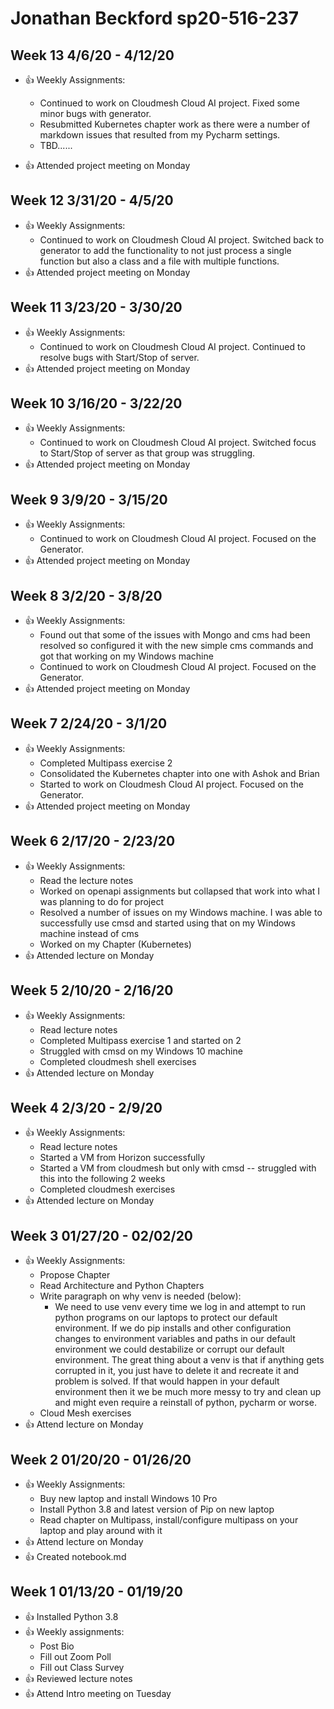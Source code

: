 # Jonathan Beckford sp20-516-237

## Week 13 4/6/20 - 4/12/20
* :+1: Weekly Assignments:
  * Continued to work on Cloudmesh Cloud AI project.  Fixed some minor bugs with generator.
  * Resubmitted Kubernetes chapter work as there were a number of markdown issues that resulted from my Pycharm settings.
  * TBD......
  
* :+1: Attended project meeting on Monday

## Week 12 3/31/20 - 4/5/20
* :+1: Weekly Assignments:
  * Continued to work on Cloudmesh Cloud AI project.  Switched back to generator to add the functionality to not just process a single function but also a class and a file with multiple functions.
* :+1: Attended project meeting on Monday

## Week 11 3/23/20 - 3/30/20
* :+1: Weekly Assignments:
  * Continued to work on Cloudmesh Cloud AI project.  Continued to resolve bugs with Start/Stop of server.
* :+1: Attended project meeting on Monday

## Week 10 3/16/20 - 3/22/20
* :+1: Weekly Assignments:
  * Continued to work on Cloudmesh Cloud AI project.  Switched focus to Start/Stop of server as that group was struggling.
* :+1: Attended project meeting on Monday

## Week 9 3/9/20 - 3/15/20
* :+1: Weekly Assignments:
  * Continued to work on Cloudmesh Cloud AI project.  Focused on the Generator.
* :+1: Attended project meeting on Monday

## Week 8 3/2/20 - 3/8/20
* :+1: Weekly Assignments:
  * Found out that some of the issues with Mongo and cms had been resolved so configured it with the new simple cms commands and got that working on my Windows machine
  * Continued to work on Cloudmesh Cloud AI project.  Focused on the Generator.
* :+1: Attended project meeting on Monday

## Week 7 2/24/20 - 3/1/20
* :+1: Weekly Assignments:
  * Completed Multipass exercise 2 
  * Consolidated the Kubernetes chapter into one with Ashok and Brian
  * Started to work on Cloudmesh Cloud AI project.  Focused on the Generator.
* :+1: Attended project meeting on Monday

## Week 6 2/17/20 - 2/23/20
* :+1: Weekly Assignments:
  * Read the lecture notes
  * Worked on openapi assignments but collapsed that work into what I was planning to do for project
  * Resolved a number of issues on my Windows machine. I was able to successfully use cmsd and started using that on my Windows machine instead of cms
  * Worked on my Chapter (Kubernetes)
* :+1: Attended lecture on Monday

## Week 5 2/10/20 - 2/16/20
* :+1: Weekly Assignments:
  * Read lecture notes
  * Completed Multipass exercise 1 and started on 2
  * Struggled with cmsd on my Windows 10 machine
  * Completed cloudmesh shell exercises
* :+1: Attended lecture on Monday

## Week 4 2/3/20 - 2/9/20
* :+1: Weekly Assignments:
  * Read lecture notes
  * Started a VM from Horizon successfully
  * Started a VM from cloudmesh but only with cmsd -- struggled with this into the following 2 weeks
  * Completed cloudmesh exercises
* :+1: Attended lecture on Monday

## Week 3 01/27/20 - 02/02/20
 
* :+1: Weekly Assignments:
  * Propose Chapter
  * Read Architecture and Python Chapters
  * Write paragraph on why venv is needed (below):
    * We need to use venv every time we log in and attempt to run python programs on our laptops to protect our default environment.  If we do pip installs and other configuration changes to environment variables and paths in our default environment we could destabilize or corrupt our default environment.  The great thing about a venv is that if anything gets corrupted in it, you just have to delete it and recreate it and problem is solved.  If that would happen in your default environment then it we be much more messy to try and clean up and might even require a reinstall of python, pycharm or worse.
  * Cloud Mesh exercises
* :+1: Attend lecture on Monday

## Week 2 01/20/20 - 01/26/20
 
* :+1: Weekly Assignments:
  * Buy new laptop and install Windows 10 Pro
  * Install Python 3.8 and latest version of Pip on new laptop
  * Read chapter on Multipass, install/configure multipass on your laptop and play around with it
* :+1: Attend lecture on Monday
* :+1: Created notebook.md

## Week 1 01/13/20 - 01/19/20

* :+1: Installed Python 3.8
* :+1: Weekly assignments:
  * Post Bio
  * Fill out Zoom Poll
  * Fill out Class Survey
* :+1: Reviewed lecture notes
* :+1: Attend Intro meeting on Tuesday

